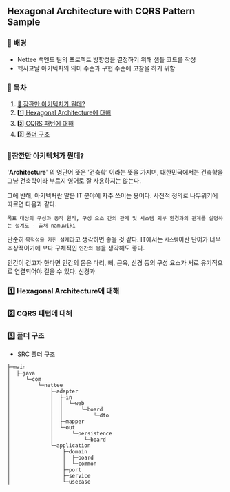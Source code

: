 ## Hexagonal Architecture with CQRS Pattern Sample

### 🚀 배경 

- Nettee 백엔드 팀의 프로젝트 방향성을 결정하기 위해 샘플 코드를 작성
- 헥사고날 아키텍처의 의미 수준과 구현 수준에 고찰을 하기 위함

### 📖 목차

1. [🧐 잠깐만 아키텍처가 뭔데?](#🧐잠깐만-아키텍처가-뭔데?)
2. [1️⃣ Hexagonal Architecture에 대해](#1️⃣-hexagonal-architecture에-대해)
3. [2️⃣ CQRS 패턴에 대해](#2️⃣-cqrs-패턴에-대해)   
4. [3️⃣ 폴더 구조](#3️⃣-폴더-구조)

### 🧐잠깐만 아키텍처가 뭔데?

'**Architecture**' 의 영단어 뜻은 ’건축학‘ 이라는 뜻을 가지며, 대한민국에서는 건축학을 그냥 건축학이라 부르지 영어로 잘 사용하지는 않는다. 

그에 반해, 아키텍처란 말은 IT 분야에 자주 쓰이는 용어다. 사전적 정의로 나무위키에 따르면 다음과 같다.

```
목표 대상의 구성과 동작 원리, 구성 요소 간의 관계 및 시스템 외부 환경과의 관계를 설명하는 설계도 - 출처 namuwiki
```

단순히 `목적성을 가진 설계`라고 생각하면 좋을 것 같다. IT에서는 `시스템`이란 단어가 너무 추상적이기에 보다 구체적인 `인간의 몸`을 생각해도 좋다.

인간이 걷고자 한다면 인간의 몸은 다리, 뼈, 근육, 신경 등의 구성 요소가 서로 유기적으로 연결되어야 걸을 수 있다. 신경과   

### 1️⃣ Hexagonal Architecture에 대해


### 2️⃣ CQRS 패턴에 대해


### 3️⃣ 폴더 구조 

- SRC 폴더 구조

```
├─main
│  ├─java
│     └─com
│         └─nettee
│             ├─adapter
│             │  ├─in
│             │  │  └─web
│             │  │      └─board
│             │  │          └─dto
│             │  ├─mapper
│             │  └─out
│             │      └─persistence
│             │          └─board
│             └─application
│                 ├─domain
│                 │  ├─board
│                 │  └─common
│                 ├─port
│                 ├─service
│                 └─usecase
```
